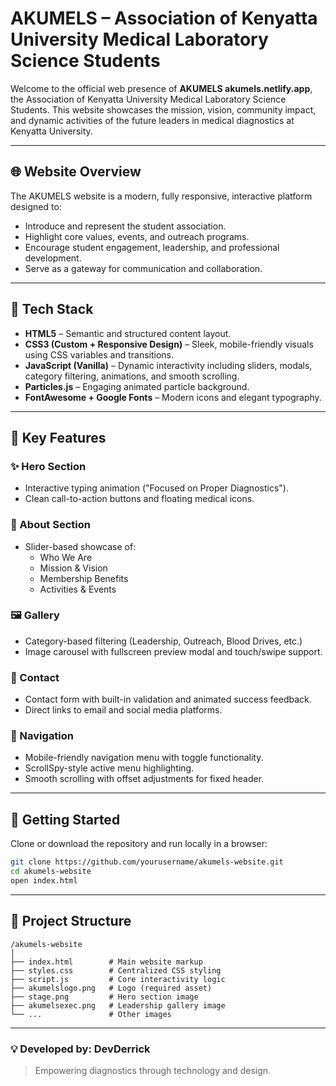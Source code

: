 
# AKUMELS – Association of Kenyatta University Medical Laboratory Science Students

Welcome to the official web presence of **AKUMELS akumels.netlify.app**, the Association of Kenyatta University Medical Laboratory Science Students. This website showcases the mission, vision, community impact, and dynamic activities of the future leaders in medical diagnostics at Kenyatta University.

---

## 🌐 Website Overview

The AKUMELS website is a modern, fully responsive, interactive platform designed to:
- Introduce and represent the student association.
- Highlight core values, events, and outreach programs.
- Encourage student engagement, leadership, and professional development.
- Serve as a gateway for communication and collaboration.

---

## 🔧 Tech Stack

- **HTML5** – Semantic and structured content layout.
- **CSS3 (Custom + Responsive Design)** – Sleek, mobile-friendly visuals using CSS variables and transitions.
- **JavaScript (Vanilla)** – Dynamic interactivity including sliders, modals, category filtering, animations, and smooth scrolling.
- **Particles.js** – Engaging animated particle background.
- **FontAwesome + Google Fonts** – Modern icons and elegant typography.
  
---

## 🎯 Key Features

### ✨ Hero Section
- Interactive typing animation ("Focused on Proper Diagnostics").
- Clean call-to-action buttons and floating medical icons.

### 🧬 About Section
- Slider-based showcase of:
  - Who We Are
  - Mission & Vision
  - Membership Benefits
  - Activities & Events

### 🖼️ Gallery
- Category-based filtering (Leadership, Outreach, Blood Drives, etc.)
- Image carousel with fullscreen preview modal and touch/swipe support.

### 💬 Contact
- Contact form with built-in validation and animated success feedback.
- Direct links to email and social media platforms.

### 🧭 Navigation
- Mobile-friendly navigation menu with toggle functionality.
- ScrollSpy-style active menu highlighting.
- Smooth scrolling with offset adjustments for fixed header.

---

## 🚀 Getting Started

Clone or download the repository and run locally in a browser:

```bash
git clone https://github.com/yourusername/akumels-website.git
cd akumels-website
open index.html
```

---

## 📂 Project Structure

```
/akumels-website
│
├── index.html        # Main website markup
├── styles.css        # Centralized CSS styling
├── script.js         # Core interactivity logic
├── akumelslogo.png   # Logo (required asset)
├── stage.png         # Hero section image
├── akumelsexec.png   # Leadership gallery image
└── ...               # Other images
```
---

### 💡 Developed by: DevDerrick
> Empowering diagnostics through technology and design.
